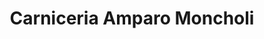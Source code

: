 ---
title: "Carniceria Amparo Moncholi"
url: /torrent/carniceria-amparo-moncholi/
shop: carnicero
---